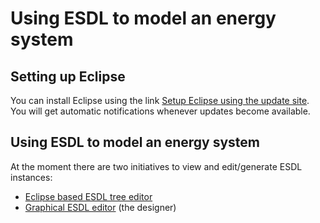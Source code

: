 # Using ESDL to model an energy system

## Setting up Eclipse

You can install Eclipse using the link [Setup Eclipse using the update site](setup-eclipse-update-site.md). You will get automatic notifications whenever updates become available.

## Using ESDL to model an energy system

At the moment there are two initiatives to view and edit/generate ESDL instances:

* [Eclipse based ESDL tree editor](esdl-tree-editor.md)
* [Graphical ESDL editor](esdl-graphical-editor.md) \(the designer\)

